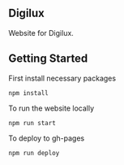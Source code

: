 ## Digilux
Website for Digilux.

## Getting Started

First install necessary packages
```
npm install
```

To run the website locally
```
npm run start
```

To deploy to gh-pages
```
npm run deploy
```
